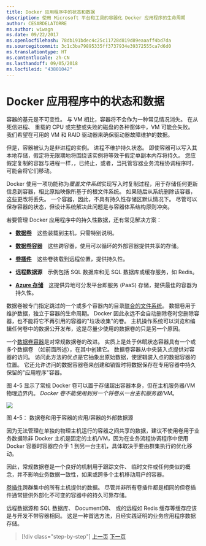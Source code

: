 ```yaml
---
title: Docker 应用程序中的状态和数据
description: 使用 Microsoft 平台和工具的容器化 Docker 应用程序的生命周期
author: CESARDELATORRE
ms.author: wiwagn
ms.date: 09/22/2017
ms.openlocfilehash: 78db191bdec4c25c11728d819d89eaaaff4bd7da
ms.sourcegitcommit: 3c1c3ba79895335ff3737934e39372555ca7d6d0
ms.translationtype: HT
ms.contentlocale: zh-CN
ms.lasthandoff: 09/05/2018
ms.locfileid: "43801042"
---
```

# <a name="state-and-data-in-docker-applications"></a>Docker 应用程序中的状态和数据

容器的基元是不可变性。 与 VM 相比，容器将不会作为一种常见情况消失。 在从死信进程、 重载的 CPU 或完整或失败的磁盘的各种窗体中，VM 可能会失败。 我们希望在可用的 VM 和 RAID 驱动器来确保驱动器故障维护的数据。

但是，容器被认为是非进程的实例。 进程不维护持久状态。 即使容器可以写入其本地存储，假定将无限期地将围绕该实例将等效于假定单副本内存将持久。 您应假定复制的容器与进程一样，，已终止，或者，当托管容器业务流程协调程序时，可能会将它们移动。

Docker 使用一项功能称为*覆盖文件系统*实现写入时复制过程，用于存储任何更新信息到容器，相比原始映像所基于的根文件系统。 如果随后从系统删除该容器，这些更改将丢失。 一个容器，因此，不具有持久性存储区默认情况下。 尽管可以保存容器的状态，但设计系统解决此问题是与容器体系结构原则冲突。

若要管理 Docker 应用程序中的持久性数据，还有常见解决方案：

-   [**数据卷**](https://docs.docker.com/engine/tutorials/dockervolumes/) 这些装载到主机，只需特别说明。

-   [**数据卷容器**](https://docs.docker.com/engine/tutorials/dockervolumes/#/creating-and-mounting-a-data-volume-container) 这些跨容器，使用可以循环的外部容器提供共享的存储。

-   [**卷插件**](https://docs.docker.com/engine/tutorials/dockervolumes/#/mount-a-shared-storage-volume-as-a-data-volume) 这些卷装载到远程位置，提供持久性。

-   **远程数据源** 示例包括 SQL 数据库和无 SQL 数据库或缓存服务，如 Redis。

-   [**Azure 存储**](https://docs.microsoft.com/azure/storage/) 这提供异地可分发平台即服务 (PaaS) 存储，提供最佳的容器为持久性。

数据卷被专门指定跳过的一个或多个容器内的目录[联合的文件系统](https://docs.docker.com/glossary/?term=Union%20file%20system)。 数据卷用于维护数据，独立于容器的生命周期。 Docker 因此永远不会自动删除卷时您删除容器，也不能将它不再引用的容器的"垃圾收集"的卷。 主机操作系统可以浏览和编辑任何卷中的数据公开发布，这是尽量少使用的数据卷的只是另一个原因。

一个[数据卷容器](https://docs.docker.com/glossary/?term=volume)是对常规数据卷的改进。 实质上是处于休眠状态容器具有一个或多个数据卷 （如前面所述），在其中创建它。 数据卷容器从中央装入点提供对容器的访问。 访问此方法的优点是它抽象出原始数据，使逻辑装入点的数据容器的位置。 它还允许访问的数据容器卷来创建和销毁时将数据保存在专用容器中持久保留的"应用程序"容器。

图 4-5 显示了常规 Docker 卷可以置于存储超出容器本身，但在主机服务器/VM 物理边界内。 *Docker 卷不能使用到另一个将卷从一台主机服务器/VM*。

![](./media/image5.png)

图 4-5： 数据卷和用于容器的应用/容器的外部数据源

因为无法管理在单独的物理主机运行的容器之间共享的数据，建议不使用卷用于业务数据除非 Docker 主机是固定的主机/VM，因为在业务流程协调程序中使用 Docker 容器时容器应介于 1 到另一台主机，具体取决于要由群集执行的优化移动。

因此，常规数据卷是一个良好的机制用于跟踪文件、 临时文件或任何类似的概念，并不影响业务数据一致性，如果或跨多个主机移动用户的容器。

[卷插件](https://docs.docker.com/engine/extend/plugins_volume/)跨群集中的所有主机提供的数据。 尽管并非所有卷插件都是相同的但卷插件通常提供外部化不可变的容器中的持久可靠存储。

远程数据源和 SQL 数据库、 DocumentDB、 或的远程如 Redis 缓存等缓存应该是与开发不带容器相同。 这是一种首选方法，且经实践证明的业务应用程序数据存储。


>[!div class="step-by-step"]
[上一页](monolithic-applications.md)
[下一页](soa-applications.md)
